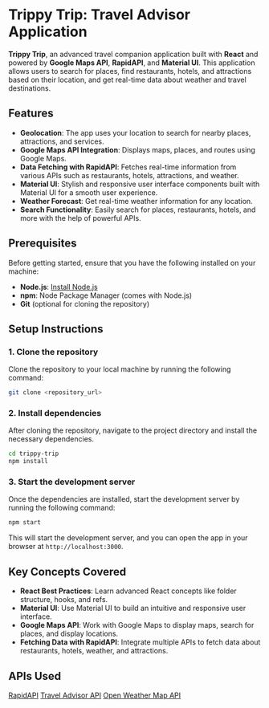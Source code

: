 # Trippy Trip: Travel Advisor Application

**Trippy Trip**, an advanced travel companion application built with **React** and powered by **Google Maps API**, **RapidAPI**, and **Material UI**. This application allows users to search for places, find restaurants, hotels, and attractions based on their location, and get real-time data about weather and travel destinations.

## Features
- **Geolocation**: The app uses your location to search for nearby places, attractions, and services.
- **Google Maps API Integration**: Displays maps, places, and routes using Google Maps.
- **Data Fetching with RapidAPI**: Fetches real-time information from various APIs such as restaurants, hotels, attractions, and weather.
- **Material UI**: Stylish and responsive user interface components built with Material UI for a smooth user experience.
- **Weather Forecast**: Get real-time weather information for any location.
- **Search Functionality**: Easily search for places, restaurants, hotels, and more with the help of powerful APIs.

## Prerequisites
Before getting started, ensure that you have the following installed on your machine:
- **Node.js**: [Install Node.js](https://nodejs.org/)
- **npm**: Node Package Manager (comes with Node.js)
- **Git** (optional for cloning the repository)

## Setup Instructions

### 1. Clone the repository
Clone the repository to your local machine by running the following command:

```bash
git clone <repository_url>
```

### 2. Install dependencies
After cloning the repository, navigate to the project directory and install the necessary dependencies.

```bash
cd trippy-trip
npm install
```

### 3. Start the development server
Once the dependencies are installed, start the development server by running the following command:

```bash
npm start
```

This will start the development server, and you can open the app in your browser at `http://localhost:3000`.

## Key Concepts Covered
- **React Best Practices**: Learn advanced React concepts like folder structure, hooks, and refs.
- **Material UI**: Use Material UI to build an intuitive and responsive user interface.
- **Google Maps API**: Work with Google Maps to display maps, search for places, and display locations.
- **Fetching Data with RapidAPI**: Integrate multiple APIs to fetch data about restaurants, hotels, weather, and attractions.

## APIs Used
[RapidAPI](https://rapidapi.com/hub?utm_source=youtube.com/JavaScriptMastery&utm_medium=DevRel&utm_campaign=DevRel)
[Travel Advisor API](https://rapidapi.com/apidojo/api/travel-advisor?utm_source=youtube.com/JavaScriptMastery&utm_medium=DevRel&utm_campaign=DevRel)
[Open Weather Map API](https://rapidapi.com/community/api/open-weather-map?utm_source=youtube.com/JavaScriptMastery&utm_medium=DevRel&utm_campaign=DevRel)


